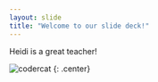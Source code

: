 ```yaml
---
layout: slide
title: "Welcome to our slide deck!"
---
```


Heidi is a great teacher!

![codercat](https://octodex.github.com/images/codercat.jpg)
{: .center}
